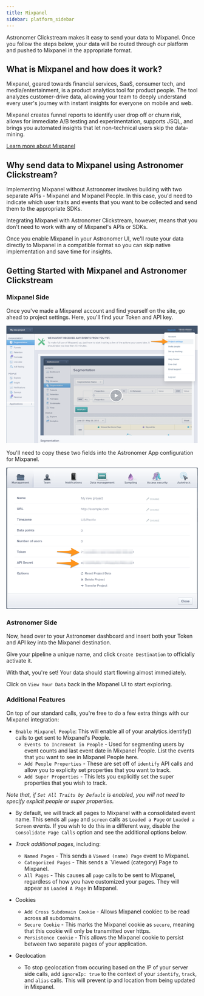 ```yaml
---
title: Mixpanel
sidebar: platform_sidebar
---
```


Astronomer Clickstream makes it easy to send your data to Mixpanel. Once you follow the steps below, your data will be routed through our platform and pushed to Mixpanel in the appropriate format.

## What is Mixpanel and how does it work?

Mixpanel, geared towards financial services, SaaS, consumer tech, and media/entertainment, is a product analytics tool for product people. The tool analyzes customer-drive data, allowing your team to deeply understand every user's journey with instant insights for everyone on mobile and web.

Mixpanel creates funnel reports to identify user drop off or churn risk, allows for immediate A/B testing and experimentation, supports JSQL, and brings you automated insights that let non-technical users skip the data-mining.

[Learn more about Mixpanel](https://mixpanel.com/)

## Why send data to Mixpanel using Astronomer Clickstream?

Implementing Mixpanel without Astronomer involves building with two separate APIs - Mixpanel and Mixpanel People. In this case, you'd need to indicate which user traits and events that you want to be collected and send them to the appropriate SDKs.

Integrating Mixpanel with Astronomer Clickstream, however, means that you don't need to work with any of Mixpanel's APIs or SDKs.

Once you enable Mixpanel in your Astronomer UI, we'll route your data directly to Mixpanel in a compatible format so you can skip native implementation and save time for insights.

## Getting Started with Mixpanel and Astronomer Clickstream

### Mixpanel Side

Once you've made a Mixpanel account and find yourself on the site, go ahead to project settings. Here, you'll find your Token and API key.

![mixpanel1](../../../images/mixpanel1.png)

You'll need to copy these two fields into the Astronomer App configuration for Mixpanel.

![mixpanel2](../../../images/mixpanel2.png)


### Astronomer Side

Now, head over to your Astronomer dashboard and insert both your Token and API key into the Mixpanel destination.

Give your pipeline a unique name, and click `Create Destination` to officially activate it.

With that, you're set! Your data should start flowing almost immediately.

Click on `View Your Data` back in the Mixpanel UI to start exploring.

### Additional Features

On top of our standard calls, you're free to do a few extra things with our Mixpanel integration:

- `Enable Mixpanel People`: This will enable all of your analytics.identify() calls to get sent to Mixpanel's People.
    * `Events to Increment in People` - Used for segmenting users by event counts and last event date in Mixpanel People. List the events that you want to see in Mixpanel People here.
    * `Add People Properties` - These are set off of `identify` API calls and allow you to explicity set properties that you want to track.
    * `Add Super Properties` - This lets you explicitly set the super properties that you wish to track.

*Note that, if `Set All Traits by Default` is enabled, you will not need to specify explicit people or super properties.*

- By default, we will track all pages to Mixpanel with a consolidated event name. This sends all `page` and `screen` calls as `Loaded a Page` or `Loaded a Screen` events. If you wish to do this in a different way, disable the `Consolidate Page Calls` option and see the additional options below. 

- *Track additional pages*, including:
    * `Named Pages` - This sends a `Viewed (name) Page` event to Mixpanel.
    * `Categorized Pages` - This sends a `Viewed (category) Page to Mixpanel.
    * `All Pages` - This causes all `page` calls to be sent to Mixpanel, regardless of how you have customized your pages. They will appear as `Loaded A Page` in Mixpanel.

- Cookies
    * `Add Cross Subdomain Cookie` - Allows Mixpanel cookiec to be read across all subdomains.
    * `Secure Cookie` - This marks the Mixpanel cookie as `secure`, meaning that this cookie will only be transmitted over https.
    * `Persistence Cookie` - This allows the Mixpanel cookie to persist between two separate pages of your application.

- Geolocation
    * To stop geolocation from occuring based on the IP of your server side calls, add `ignoreIp: true` to the context of your `identify`, `track`, and `alias` calls. This will prevent ip and location from being updated in Mixpanel.
  

